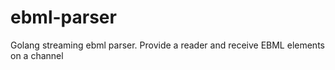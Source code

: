 # ebml-parser
Golang streaming ebml parser. Provide a reader and receive EBML elements on a channel
